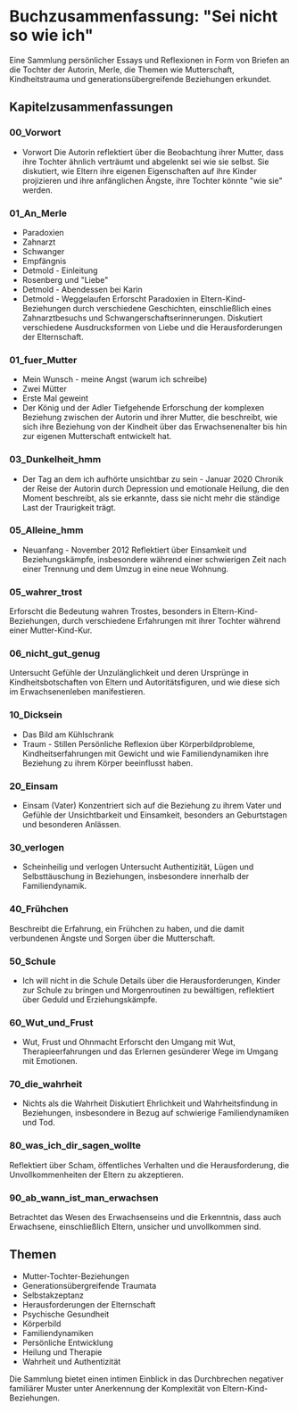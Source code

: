 # Buchzusammenfassung: "Sei nicht so wie ich"

Eine Sammlung persönlicher Essays und Reflexionen in Form von Briefen an die Tochter der Autorin, Merle, die Themen wie Mutterschaft, Kindheitstrauma und generationsübergreifende Beziehungen erkundet.

## Kapitelzusammenfassungen

### 00_Vorwort
- Vorwort
Die Autorin reflektiert über die Beobachtung ihrer Mutter, dass ihre Tochter ähnlich verträumt und abgelenkt sei wie sie selbst. Sie diskutiert, wie Eltern ihre eigenen Eigenschaften auf ihre Kinder projizieren und ihre anfänglichen Ängste, ihre Tochter könnte "wie sie" werden.

### 01_An_Merle
- Paradoxien
- Zahnarzt
- Schwanger 
- Empfängnis
- Detmold - Einleitung
- Rosenberg und "Liebe"
- Detmold - Abendessen bei Karin
- Detmold - Weggelaufen
Erforscht Paradoxien in Eltern-Kind-Beziehungen durch verschiedene Geschichten, einschließlich eines Zahnarztbesuchs und Schwangerschaftserinnerungen. Diskutiert verschiedene Ausdrucksformen von Liebe und die Herausforderungen der Elternschaft.

### 01_fuer_Mutter
- Mein Wunsch - meine Angst (warum ich schreibe)
- Zwei Mütter
- Erste Mal geweint 
- Der König und der Adler
Tiefgehende Erforschung der komplexen Beziehung zwischen der Autorin und ihrer Mutter, die beschreibt, wie sich ihre Beziehung von der Kindheit über das Erwachsenenalter bis hin zur eigenen Mutterschaft entwickelt hat.

### 03_Dunkelheit_hmm
- Der Tag an dem ich aufhörte unsichtbar zu sein - Januar 2020
Chronik der Reise der Autorin durch Depression und emotionale Heilung, die den Moment beschreibt, als sie erkannte, dass sie nicht mehr die ständige Last der Traurigkeit trägt.

### 05_Alleine_hmm
- Neuanfang - November 2012
Reflektiert über Einsamkeit und Beziehungskämpfe, insbesondere während einer schwierigen Zeit nach einer Trennung und dem Umzug in eine neue Wohnung.

### 05_wahrer_trost
Erforscht die Bedeutung wahren Trostes, besonders in Eltern-Kind-Beziehungen, durch verschiedene Erfahrungen mit ihrer Tochter während einer Mutter-Kind-Kur.

### 06_nicht_gut_genug
Untersucht Gefühle der Unzulänglichkeit und deren Ursprünge in Kindheitsbotschaften von Eltern und Autoritätsfiguren, und wie diese sich im Erwachsenenleben manifestieren.

### 10_Dicksein
- Das Bild am Kühlschrank
- Traum - Stillen
Persönliche Reflexion über Körperbildprobleme, Kindheitserfahrungen mit Gewicht und wie Familiendynamiken ihre Beziehung zu ihrem Körper beeinflusst haben.

### 20_Einsam
- Einsam (Vater)
Konzentriert sich auf die Beziehung zu ihrem Vater und Gefühle der Unsichtbarkeit und Einsamkeit, besonders an Geburtstagen und besonderen Anlässen.

### 30_verlogen
- Scheinheilig und verlogen
Untersucht Authentizität, Lügen und Selbsttäuschung in Beziehungen, insbesondere innerhalb der Familiendynamik.

### 40_Frühchen
Beschreibt die Erfahrung, ein Frühchen zu haben, und die damit verbundenen Ängste und Sorgen über die Mutterschaft.

### 50_Schule
- Ich will nicht in die Schule
Details über die Herausforderungen, Kinder zur Schule zu bringen und Morgenroutinen zu bewältigen, reflektiert über Geduld und Erziehungskämpfe.

### 60_Wut_und_Frust
- Wut, Frust und Ohnmacht
Erforscht den Umgang mit Wut, Therapieerfahrungen und das Erlernen gesünderer Wege im Umgang mit Emotionen.

### 70_die_wahrheit
- Nichts als die Wahrheit
Diskutiert Ehrlichkeit und Wahrheitsfindung in Beziehungen, insbesondere in Bezug auf schwierige Familiendynamiken und Tod.

### 80_was_ich_dir_sagen_wollte
Reflektiert über Scham, öffentliches Verhalten und die Herausforderung, die Unvollkommenheiten der Eltern zu akzeptieren.

### 90_ab_wann_ist_man_erwachsen
Betrachtet das Wesen des Erwachsenseins und die Erkenntnis, dass auch Erwachsene, einschließlich Eltern, unsicher und unvollkommen sind.

## Themen
- Mutter-Tochter-Beziehungen
- Generationsübergreifende Traumata
- Selbstakzeptanz
- Herausforderungen der Elternschaft
- Psychische Gesundheit
- Körperbild
- Familiendynamiken
- Persönliche Entwicklung
- Heilung und Therapie
- Wahrheit und Authentizität

Die Sammlung bietet einen intimen Einblick in das Durchbrechen negativer familiärer Muster unter Anerkennung der Komplexität von Eltern-Kind-Beziehungen.
